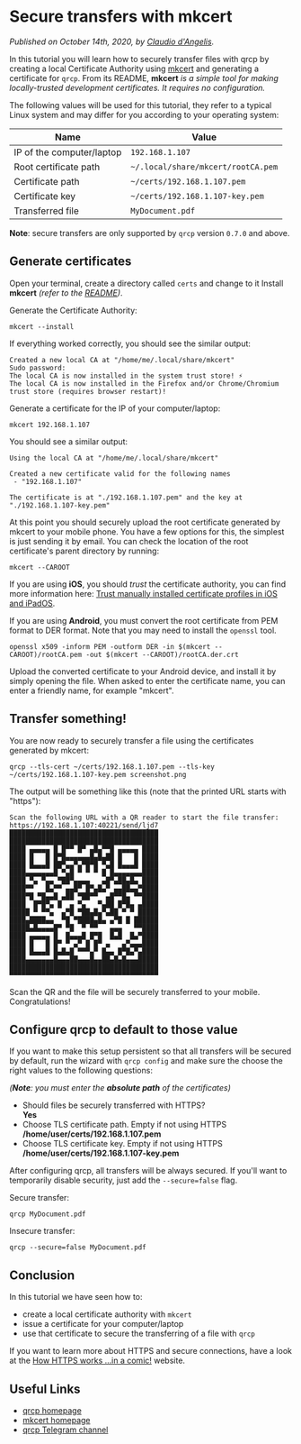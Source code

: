 # Secure transfers with mkcert

_Published on October 14th, 2020, by [Claudio d'Angelis](https://claudiodangelis.com)._


In this tutorial you will learn how to securely transfer files with qrcp by creating a local Certificate Authority using [mkcert](https://github.com/FiloSottile/mkcert) and generating a certificate for `qrcp`. From its README, **mkcert** _is a simple tool for making locally-trusted development certificates. It requires no configuration._

The following values will be used for this tutorial, they refer to a typical Linux system and may differ for you according to your operating system:

| Name  | Value |
| --- | --- |
| IP of the computer/laptop | `192.168.1.107` |
| Root certificate path | `~/.local/share/mkcert/rootCA.pem` |
| Certificate path | `~/certs/192.168.1.107.pem` |
| Certificate key | `~/certs/192.168.1.107-key.pem` | 
| Transferred file | `MyDocument.pdf` |

**Note**: secure transfers are only supported by `qrcp` version `0.7.0` and above.

## Generate certificates

Open your terminal, create a directory called `certs` and change to it
Install **mkcert** _(refer to the [README](https://github.com/FiloSottile/mkcert#installation))_.

Generate the Certificate Authority:
```
mkcert --install
```

If everything worked correctly, you should see the similar output:
```
Created a new local CA at "/home/me/.local/share/mkcert"
Sudo password:
The local CA is now installed in the system trust store! ⚡️
The local CA is now installed in the Firefox and/or Chrome/Chromium trust store (requires browser restart)!
```

Generate a certificate for the IP of your computer/laptop:

```
mkcert 192.168.1.107
```
You should see a similar output:

```
Using the local CA at "/home/me/.local/share/mkcert"

Created a new certificate valid for the following names 
 - "192.168.1.107"

The certificate is at "./192.168.1.107.pem" and the key at "./192.168.1.107-key.pem" 

```

At this point you should securely upload the root certificate generated by mkcert to your mobile phone. You have a few options for this, the simplest is just sending it by email. You can check the location of the root certificate's parent directory by running:

```
mkcert --CAROOT
```

If you are using **iOS**, you should _trust_ the certificate authority, you can find more information here: [Trust manually installed certificate profiles in iOS and iPadOS](https://support.apple.com/en-nz/HT204477).

If you are using **Android**, you must convert the root certificate from PEM format to DER format. Note that you may need to install the `openssl` tool.

```
openssl x509 -inform PEM -outform DER -in $(mkcert --CAROOT)/rootCA.pem -out $(mkcert --CAROOT)/rootCA.der.crt
```

Upload the converted certificate to your Android device, and install it by simply opening the file. When asked to enter the certificate name, you can enter a friendly name, for example "mkcert".

## Transfer something!

You are now ready to securely transfer a file using the certificates generated by mkcert:

```
qrcp --tls-cert ~/certs/192.168.1.107.pem --tls-key ~/certs/192.168.1.107-key.pem screenshot.png
```

The output will be something like this (note that the printed URL starts with "https"):
```
Scan the following URL with a QR reader to start the file transfer:
https://192.168.1.107:40221/send/ljd7
█████████████████████████████████████
█████████████████████████████████████
████ ▄▄▄▄▄ █ █▀▀ █▀ ▄█▄▀▀█ ▄▄▄▄▄ ████
████ █   █ █▀█▄▄▄▄▄▄█▄█▄██ █   █ ████
████ █▄▄▄█ ██▀▄▄▀▄▀█▀█ ▀▄█ █▄▄▄█ ████
████▄▄▄▄▄▄▄█ ▀▄█ ▀ ▀ ▀ █ █▄▄▄▄▄▄▄████
████ ▀▄ ▀▄▄ ▀██▀▄▄▄▄   ▄█▀▄██▄█▄ ████
████▀▀   █▄▀▀ ▄▄█▀ █▀▄█▄▀ ▄▄██▄▄▀████
████▀█ ▀█▄▄█ ▄██ ▀██▀▀  ▄█▀▀█▄ ▀▀████
████  █▀█▀▄ █  ▄ ▀▄   ▀▄██ █▀█▄ ▄████
█████ ▀ ▀▀▄  ▄▀█ ▀██▄█▄▀▄██ ▀ ▀ █████
████▄████▄▄  ▀█ ▀████▄█▄ ▄▀█ █ ██████
█████▄█▄▄▄▄█▀ ▀█  ▀ ▀▀   ▄▄▄   ▀▀████
████ ▄▄▄▄▄ █  █▄▄▄█ █▀█  █▄█  █▄▀████
████ █   █ █▀ ▀ ▄▀ █ █▀ ▄   ▄▀▄▄▄████
████ █▄▄▄█ █▄█▄█ ▀▀▀▄▀ █▄▄ █▀█▄▀▄████
████▄▄▄▄▄▄▄█▄▄▄██▄▄▄█▄▄██▄█▄█▄▄▄█████
█████████████████████████████████████
▀▀▀▀▀▀▀▀▀▀▀▀▀▀▀▀▀▀▀▀▀▀▀▀▀▀▀▀▀▀▀▀▀▀▀▀▀
```

Scan the QR and the file will be securely transferred to your mobile. Congratulations!

## Configure qrcp to default to those value

If you want to make this setup persistent so that all transfers will be secured by default, run the wizard with `qrcp config` and make sure the choose the right values to the following questions:

_(**Note**: you must enter the **absolute path** of the certificates)_

- Should files be securely transferred with HTTPS?  
  **Yes**
- Choose TLS certificate path. Empty if not using HTTPS  
  **/home/user/certs/192.168.1.107.pem**
- Choose TLS certificate key. Empty if not using HTTPS  
  **/home/user/certs/192.168.1.107-key.pem**

After configuring qrcp, all transfers will be always secured.
If you'll want to temporarily disable security, just add the `--secure=false` flag.

Secure transfer:
```
qrcp MyDocument.pdf
```

Insecure transfer:
```
qrcp --secure=false MyDocument.pdf
```

## Conclusion

In this tutorial we have seen how to:
- create a local certificate authority with `mkcert`
- issue a certificate for your computer/laptop
- use that certificate to secure the transferring of a file with `qrcp`

If you want to learn more about HTTPS and secure connections, have a look at the [How HTTPS works ...in a comic!](https://howhttps.works/) website.

## Useful Links

- [qrcp homepage](https://github.com/claudiodangelis/qrcp)
- [mkcert homepage](https://github.com/FiloSottile/mkcert)
- [qrcp Telegram channel](https://t.me/qrcp_dev)